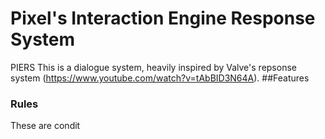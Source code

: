 # Pixel's Interaction Engine Response System
 PIERS
This is a dialogue system, heavily inspired by Valve's repsonse system (https://www.youtube.com/watch?v=tAbBID3N64A).
##Features


### Rules
These are condit
